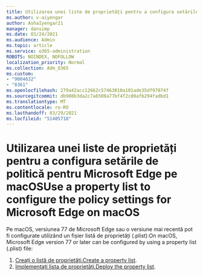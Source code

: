 ```yaml
---
title: Utilizarea unei liste de proprietăți pentru a configura setările de politică pentru Microsoft Edge pe macOS
ms.author: v-aiyengar
author: AshaIyengar21
manager: dansimp
ms.date: 03/24/2021
ms.audience: Admin
ms.topic: article
ms.service: o365-administration
ROBOTS: NOINDEX, NOFOLLOW
localization_priority: Normal
ms.collection: Adm_O365
ms.custom:
- "9004632"
- "8361"
ms.openlocfilehash: 279a42acc12662c57463010a101ade35df97074f
ms.sourcegitcommit: db908b3da2c7a6508a77bf4f2c80afb294fadbd1
ms.translationtype: MT
ms.contentlocale: ro-RO
ms.lasthandoff: 03/29/2021
ms.locfileid: "51405718"
---
```

# <a name="use-a-property-list-to-configure-the-policy-settings-for-microsoft-edge-on-macos"></a><span data-ttu-id="c8907-102">Utilizarea unei liste de proprietăți pentru a configura setările de politică pentru Microsoft Edge pe macOS</span><span class="sxs-lookup"><span data-stu-id="c8907-102">Use a property list to configure the policy settings for Microsoft Edge on macOS</span></span>

<span data-ttu-id="c8907-103">Pe macOS, versiunea 77 de Microsoft Edge sau o versiune mai recentă pot fi configurate utilizând un fișier listă de proprietăți (.plist):</span><span class="sxs-lookup"><span data-stu-id="c8907-103">On macOS, Microsoft Edge version 77 or later can be configured by using a property list (.plist) file:</span></span>

1. <span data-ttu-id="c8907-104">[Creați o listă de proprietăți.](https://go.microsoft.com/fwlink/?linkid=2134726)</span><span class="sxs-lookup"><span data-stu-id="c8907-104">[Create a property list](https://go.microsoft.com/fwlink/?linkid=2134726).</span></span>
1. <span data-ttu-id="c8907-105">[Implementați lista de proprietăți.](https://go.microsoft.com/fwlink/?linkid=2134727)</span><span class="sxs-lookup"><span data-stu-id="c8907-105">[Deploy the property list](https://go.microsoft.com/fwlink/?linkid=2134727).</span></span>

